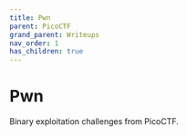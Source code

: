 ```yaml
---
title: Pwn
parent: PicoCTF
grand_parent: Writeups
nav_order: 1
has_children: true
---
```


# Pwn

Binary exploitation challenges from PicoCTF.
